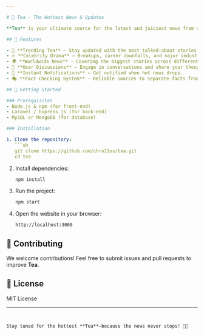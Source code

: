 ```yaml
---

# 🍵 Tea - The Hottest News & Updates

**Tea** is your ultimate source for the latest and juiciest news from around the world. Whether it's a celebrity breakup, shocking revelations, industry shake-ups, or breaking headlines, we've got you covered with real-time updates and exclusive insights.  

## 🚀 Features  

- 📰 **Trending Tea** – Stay updated with the most talked-about stories globally.  
- 🔥 **Celebrity Drama** – Breakups, career downfalls, and major industry updates.  
- 🌍 **Worldwide News** – Covering the biggest stories across different fields.  
- 💬 **User Discussions** – Engage in conversations and share your thoughts.  
- 🔔 **Instant Notifications** – Get notified when hot news drops.  
- 🎭 **Fact-Checking System** – Reliable sources to separate facts from rumors.  

## 📌 Getting Started  

### Prerequisites  
- Node.js & npm (for front-end)  
- Laravel / Express.js (for back-end)  
- MySQL or MongoDB (for database)  

### Installation  

1. Clone the repository:  
   ```sh
   git clone https://github.com/chro11os/tea.git
   cd tea
   ```

2. Install dependencies:  
   ```sh
   npm install
   ```

3. Run the project:  
   ```sh
   npm start
   ```

4. Open the website in your browser:  
   ```
   http://localhost:3000
   ```

## 📌 Contributing  
We welcome contributions! Feel free to submit issues and pull requests to improve **Tea**.  

## 📜 License  
MIT License  

---
```


Stay tuned for the hottest **Tea**—because the news never stops! 🍵🔥
